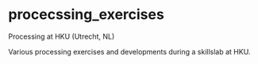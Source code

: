 # procecssing_exercises
Processing at HKU (Utrecht, NL)

Various processing exercises and developments during a skillslab at HKU.
